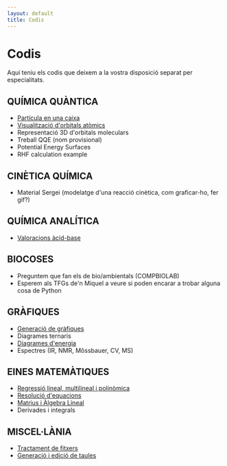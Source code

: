 ```yaml
---
layout: default
title: Codis
---
```


# **Codis**

Aquí teniu els codis que deixem a la vostra disposició separat per especialitats.

## **QUÍMICA QUÀNTICA**
- [Partícula en una caixa](codis/part_caixa.md)
- [Visualització d'orbitals atòmics](codis/orb_atom.md)
- Representació 3D d'orbitals moleculars
- Treball QQE (nom provisional)
- Potential Energy Surfaces
- RHF calculation example

## **CINÈTICA QUÍMICA**
- Material Sergei (modelatge d'una reacció cinètica, com graficar-ho, fer gif?)

## **QUÍMICA ANALÍTICA**
- [Valoracions àcid-base](codis/valoracions.md)

## **BIOCOSES**
- Preguntem que fan els de bio/ambientals (COMPBIOLAB)
- Esperem als TFGs de'n Miquel a veure si poden encarar a trobar alguna cosa de Python

## **GRÀFIQUES**
- [Generació de gràfiques](codis/grafiques.md)
- Diagrames ternaris
- [Diagrames d'energia](codis/diagrames_energies.md)
- Espectres (IR, NMR, Môssbauer, CV, MS)

## **EINES MATEMÀTIQUES**
- [Regressió lineal, multilineal i polinòmica](codis/regresions.md)
- [Resolució d'equacions](codis/res_eq.md)
- [Matrius i Àlgebra Lineal](codis/matrius.md)
- Derivades i integrals

## **MISCEL·LÀNIA**
- [Tractament de fitxers](codis/fitxers.md)
- [Generació i edició de taules](codis/taules.md)
